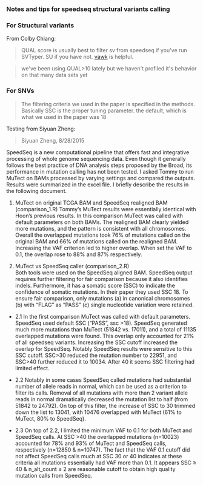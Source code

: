 ### Notes and tips for speedseq structural variants calling

### For Structural variants
From Colby Chiang:
> QUAL score is usually best to filter sv from speedseq if you've run SVTyper. SU if you have not. 
[vawk](https://github.com/cc2qe/vawk) is helpful.

> we've been using QUAL>10 lately but we haven't profiled it's behavior on that many data sets yet




### For SNVs
>The filtering criteria we used in the paper is specified in the methods. Basically SSC is the proper tuning parameter. the default, which is what we used in the paper was 18  

Testing from Siyuan Zheng:
>Siyuan Zheng, 8/28/2015

SpeedSeq is a new computational pipeline that offers fast and integrative processing of whole genome sequencing data. Even though it generally follows the best practice of DNA analysis steps proposed by the Broad, its performance in mutation calling has not been tested. I asked Tommy to run MuTect on BAMs processed by varying settings and compared the outputs. Results were summarized in the excel file. I briefly describe the results in the following document.  

1.	MuTect on original TCGA BAM and SpeedSeq realigned BAM (comparison_1.R)
Tommy’s MuTect results were essentially identical with Hoon’s previous results. In this comparison MuTect was called with default parameters on both BAMs. The realigned BAM clearly yielded more mutations, and the pattern is consistent with all chromosomes. Overall the overlapped mutations took 76% of mutations called on the original BAM and 66% of mutations called on the realigned BAM. Increasing the VAF criterion led to higher overlap. When set the VAF to 0.1, the overlap rose to 88% and 87% respectively.  

2.	MuTect vs SpeedSeq caller (comparison_2.R)  
Both tools were used on the SpeedSeq aligned BAM. SpeedSeq output requires further filtering for fair comparison because it also identifies indels. Furthermore, it has a somatic score (SSC) to indicate the confidence of somatic mutations. In their paper they used SSC 18. To ensure fair comparison, only mutations (a) in canonical chromosomes (b) with “FLAG” as “PASS” (c) single nucleotide variation were retained.   

+ 2.1	In the first comparison MuTect was called with default parameters. SpeedSeq used default SSC (“PASS”, ssc >18). SpeedSeq generated much more mutations than MuTect (51842 vs. 17011), and a total of 11135 overlapped mutations were found. This overlap only accounted for 21% of all speedseq variants. Increasing the SSC cutoff increased the overlap for SpeedSeq. Notably SpeedSeq results were sensitive to this SSC cutoff. SSC>30 reduced the mutation number to 22951, and SSC>40 further reduced it to 10034. After 40 it seems SSC filtering had limited effect.   

+ 2.2	Notably in some cases SpeedSeq called mutations had substantial number of allele reads in normal, which can be used as a criterion to filter its calls. Removal of all mutations with more than 2 variant allele reads in normal dramatically decreased the mutation list to half (from 51842 to 24792). On top of this filter, the increase of SSC to 30 trimmed down the list to 13041, with 10476 overlapped with MuTect (61% to MuTect, 80% to SpeedSeq).   

+ 2.3	On top of 2.2, I limited the minimum VAF to 0.1 for both MuTect and SpeedSeq calls. At SSC >40 the overlapped mutations (n=10023) accounted for 78% and 93% of MuTect and SpeedSeq calls, respectively (n=12850 & n=10747). The fact that the VAF 0.1 cutoff did not affect SpeedSeq calls much at SSC 30 or 40 indicates at these criteria all mutations essentially had VAF more than 0.1. It appears SSC ≥ 40 & n_alt_count ≤ 2 are reasonable cutoff to obtain high quality mutation calls from SpeedSeq. 

